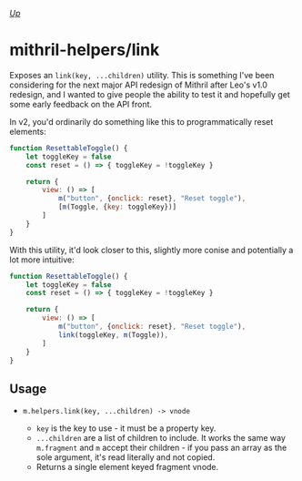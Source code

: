 [*Up*](./api.md)

# mithril-helpers/link

Exposes an `link(key, ...children)` utility. This is something I've been considering for the next major API redesign of Mithril after Leo's v1.0 redesign, and I wanted to give people the ability to test it and hopefully get some early feedback on the API front.

In v2, you'd ordinarily do something like this to programmatically reset elements:

```js
function ResettableToggle() {
    let toggleKey = false
    const reset = () => { toggleKey = !toggleKey }

    return {
        view: () => [
            m("button", {onclick: reset}, "Reset toggle"),
            [m(Toggle, {key: toggleKey})]
        ]
    }
}
```

With this utility, it'd look closer to this, slightly more conise and potentially a lot more intuitive:

```js
function ResettableToggle() {
    let toggleKey = false
    const reset = () => { toggleKey = !toggleKey }

    return {
        view: () => [
            m("button", {onclick: reset}, "Reset toggle"),
            link(toggleKey, m(Toggle)),
        ]
    }
}
```

## Usage

- `m.helpers.link(key, ...children) -> vnode`

    - `key` is the key to use - it must be a property key.
    - `...children` are a list of children to include. It works the same way `m.fragment` and `m` accept their children - if you pass an array as the sole argument, it's read literally and not copied.
    - Returns a single element keyed fragment vnode.
